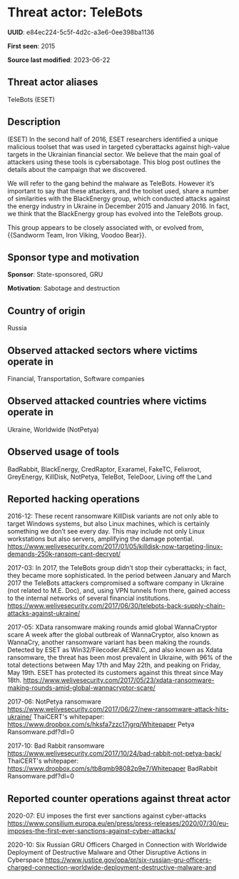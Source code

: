 # Threat actor: TeleBots

**UUID**: e84ec224-5c5f-4d2c-a3e6-0ee398ba1136

**First seen**: 2015

**Source last modified**: 2023-06-22

## Threat actor aliases

TeleBots (ESET)

## Description

(ESET) In the second half of 2016, ESET researchers identified a unique malicious toolset that was used in targeted cyberattacks against high-value targets in the Ukrainian financial sector. We believe that the main goal of attackers using these tools is cybersabotage. This blog post outlines the details about the campaign that we discovered.

We will refer to the gang behind the malware as TeleBots. However it’s important to say that these attackers, and the toolset used, share a number of similarities with the BlackEnergy group, which conducted attacks against the energy industry in Ukraine in December 2015 and January 2016. In fact, we think that the BlackEnergy group has evolved into the TeleBots group.

This group appears to be closely associated with, or evolved from, {{Sandworm Team, Iron Viking, Voodoo Bear}}.

## Sponsor type and motivation

**Sponsor**: State-sponsored, GRU

**Motivation**: Sabotage and destruction


## Country of origin

Russia

## Observed attacked sectors where victims operate in

Financial, Transportation, Software companies

## Observed attacked countries where victims operate in

Ukraine, Worldwide (NotPetya)

## Observed usage of tools

BadRabbit, BlackEnergy, CredRaptor, Exaramel, FakeTC, Felixroot, GreyEnergy, KillDisk, NotPetya, TeleBot, TeleDoor, Living off the Land

## Reported hacking operations

2016-12: These recent ransomware KillDisk variants are not only able to target Windows systems, but also Linux machines, which is certainly something we don’t see every day. This may include not only Linux workstations but also servers, amplifying the damage potential.
https://www.welivesecurity.com/2017/01/05/killdisk-now-targeting-linux-demands-250k-ransom-cant-decrypt/

2017-03: In 2017, the TeleBots group didn’t stop their cyberattacks; in fact, they became more sophisticated. In the period between January and March 2017 the TeleBots attackers compromised a software company in Ukraine (not related to M.E. Doc), and, using VPN tunnels from there, gained access to the internal networks of several financial institutions.
https://www.welivesecurity.com/2017/06/30/telebots-back-supply-chain-attacks-against-ukraine/

2017-05: XData ransomware making rounds amid global WannaCryptor scare
A week after the global outbreak of WannaCryptor, also known as WannaCry, another ransomware variant has been making the rounds.
Detected by ESET as Win32/Filecoder.AESNI.C, and also known as Xdata ransomware, the threat has been most prevalent in Ukraine, with 96% of the total detections between May 17th and May 22th, and peaking on Friday, May 19th. ESET has protected its customers against this threat since May 18th.
https://www.welivesecurity.com/2017/05/23/xdata-ransomware-making-rounds-amid-global-wannacryptor-scare/

2017-06: NotPetya ransomware
https://www.welivesecurity.com/2017/06/27/new-ransomware-attack-hits-ukraine/
ThaiCERT's whitepaper:
https://www.dropbox.com/s/hksfa7zzc17jgrq/Whitepaper Petya Ransomware.pdf?dl=0

2017-10: Bad Rabbit ransomware
https://www.welivesecurity.com/2017/10/24/bad-rabbit-not-petya-back/
ThaiCERT's whitepaper:
https://www.dropbox.com/s/tb8qmb98082p9e7/Whitepaper BadRabbit Ransomware.pdf?dl=0

## Reported counter operations against threat actor

2020-07: EU imposes the first ever sanctions against cyber-attacks
https://www.consilium.europa.eu/en/press/press-releases/2020/07/30/eu-imposes-the-first-ever-sanctions-against-cyber-attacks/

2020-10: Six Russian GRU Officers Charged in Connection with Worldwide Deployment of Destructive Malware and Other Disruptive Actions in Cyberspace
https://www.justice.gov/opa/pr/six-russian-gru-officers-charged-connection-worldwide-deployment-destructive-malware-and



